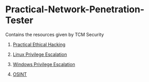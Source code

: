 # Practical-Network-Penetration-Tester
Contains the resources given by TCM Security

1. [Practical Ethical Hacking](https://notesbyaayush.notion.site/PEH-Resources-b1849242c0eb4b27a040850a20274c35)

2. [Linux Privilege Escalation](https://notesbyaayush.notion.site/LPE-Resources-e2ceea22612542038eb07c66725abb3e)

3. [Windows Privilege Escalation](https://notesbyaayush.notion.site/WPE-Resources-57b03a85eb5746d8ab7a4ef195573eee)

4. [OSINT](https://notesbyaayush.notion.site/OSINT-Resources-934e05c94bb2404398c365d3b7da39e7)
